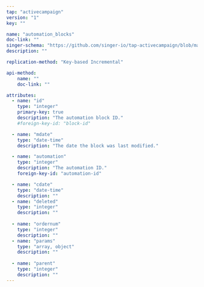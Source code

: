 ```yaml
---
tap: "activecampaign"
version: "1"
key: ""

name: "automation_blocks"
doc-link: ""
singer-schema: "https://github.com/singer-io/tap-activecampaign/blob/master/tap_activecampaign/schemas/automation_blocks.json"
description: ""

replication-method: "Key-based Incremental"

api-method:
    name: ""
    doc-link: ""

attributes:
  - name: "id"
    type: "integer"
    primary-key: true
    description: "The automation block ID."
    #foreign-key-id: "block-id"

  - name: "mdate"
    type: "date-time"
    description: "The date the block was last modified."

  - name: "automation"
    type: "integer"
    description: "The automation ID."
    foreign-key-id: "automation-id"

  - name: "cdate"
    type: "date-time"
    description: ""
  - name: "deleted"
    type: "integer"
    description: ""
 
  - name: "ordernum"
    type: "integer"
    description: ""
  - name: "params"
    type: "array, object"
    description: ""
    
  - name: "parent"
    type: "integer"
    description: ""
---
```

